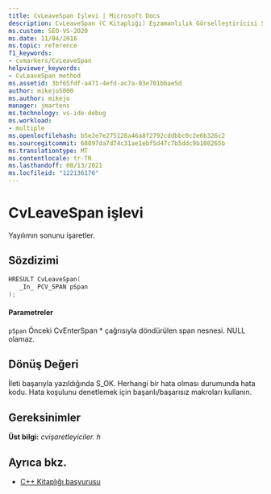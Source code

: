 ```yaml
---
title: CvLeaveSpan Işlevi | Microsoft Docs
description: CvLeaveSpan (C Kitaplığı) Eşzamanlılık Görselleştiricisi SDK işlevi için başvuru bilgilerine bakın.
ms.custom: SEO-VS-2020
ms.date: 11/04/2016
ms.topic: reference
f1_keywords:
- cvmarkers/CvLeaveSpan
helpviewer_keywords:
- CvLeaveSpan method
ms.assetid: 3bf65fdf-a471-4efd-ac7a-03e701bbae5d
author: mikejo5000
ms.author: mikejo
manager: jmartens
ms.technology: vs-ide-debug
ms.workload:
- multiple
ms.openlocfilehash: b5e2e7e275128a46a8f2792cddbbc0c2e6b326c2
ms.sourcegitcommit: 68897da7d74c31ae1ebf5d47c7b5ddc9b108265b
ms.translationtype: MT
ms.contentlocale: tr-TR
ms.lasthandoff: 08/13/2021
ms.locfileid: "122136176"
---
```

# <a name="cvleavespan-function"></a>CvLeaveSpan işlevi
Yayılımın sonunu işaretler.

## <a name="syntax"></a>Sözdizimi

```C
HRESULT CvLeaveSpan(
   _In_ PCV_SPAN pSpan
);
```

#### <a name="parameters"></a>Parametreler
 `pSpan` Önceki CvEnterSpan * çağrısıyla döndürülen span nesnesi. NULL olamaz.

## <a name="return-value"></a>Dönüş Değeri
 İleti başarıyla yazıldığında S_OK. Herhangi bir hata olması durumunda hata kodu. Hata koşulunu denetlemek için başarılı/başarısız makroları kullanın.

## <a name="requirements"></a>Gereksinimler
 **Üst bilgi:** *cvişaretleyiciler. h*

## <a name="see-also"></a>Ayrıca bkz.
- [C++ Kitaplığı başvurusu](../profiling/cpp-library-reference.md)